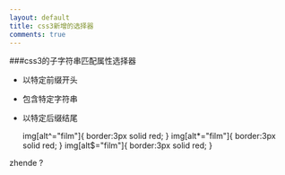 ```yaml
---
layout: default
title: css3新增的选择器
comments: true
---
```


###css3的子字符串匹配属性选择器

+ 以特定前缀开头
+ 包含特定字符串
+ 以特定后缀结尾

    img[alt^="film"]{
     border:3px solid red;
    }
    img[alt*="film"]{
     border:3px solid red;
    }
    img[alt$="film"]{
     border:3px solid red;
    }
    
zhende ?    
    
    
    
    
    
    

